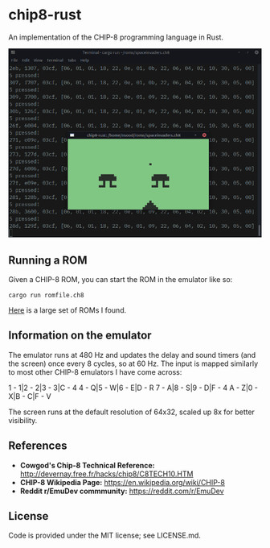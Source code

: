 # chip8-rust

An implementation of the CHIP-8 programming language in Rust.

![Screenshot of emulator playing Space Invaders](screenshot-spaceinvaders.png)

## Running a ROM

Given a CHIP-8 ROM, you can start the ROM in the emulator like so:

    cargo run romfile.ch8

[Here](https://github.com/dmatlack/chip8/tree/master/roms) is a large set of ROMs I found.

## Information on the emulator

The emulator runs at 480 Hz and updates the delay and sound timers (and the screen) once every 8 cycles, so at 60 Hz. The input is mapped similarly to most other CHIP-8 emulators I have come across:

1 - 1|2 - 2|3 - 3|C - 4
4 - Q|5 - W|6 - E|D - R
7 - A|8 - S|9 - D|F - 4
A - Z|0 - X|B - C|F - V

The screen runs at the default resolution of 64x32, scaled up 8x for better visibility.

## References

* **Cowgod's Chip-8 Technical Reference:** http://devernay.free.fr/hacks/chip8/C8TECH10.HTM
* **CHIP-8 Wikipedia Page:** https://en.wikipedia.org/wiki/CHIP-8
* **Reddit r/EmuDev commmunity:** https://reddit.com/r/EmuDev

## License

Code is provided under the MIT license; see LICENSE.md.